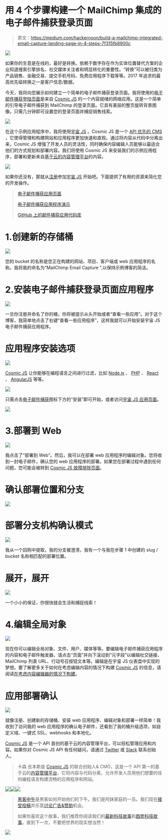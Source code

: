 # 用 4 个步骤构建一个 MailChimp 集成的电子邮件捕获登录页面

> 原文：<https://medium.com/hackernoon/build-a-mailchimp-integrated-email-capture-landing-page-in-4-steps-7f315fb8900c>

![](img/0c4b36b791ecbb179ccbc9ebf779a277.png)

如果你的生意是在线的，最好是转换。依赖于数字存在作为实体位置替代方案的企业知道搜索引擎排名、社交媒体关注者和明显转化的重要性。“转换”可以被归类为产品销售、金融交易、提交手机号码、免费应用程序下载等等。2017 年追求的最高优先级转换之一是客户信息/数据。

今天，我将向您展示如何建立一个简单的电子邮件捕获登录页面。我将使用的[电子邮件捕获登陆页面](https://cosmicjs.com/apps/email-capture)是来自 [Cosmic JS](https://cosmicjs.com/) 的一个内容就绪的网络应用。这是一个简单的引导电子邮件捕获到 MailChimp 的登录页面。它具有美丽的整页旋转背景图像。只需几分钟即可设置您的登录页面并捕捉销售线索。

![](img/d80a4a351760a286ae88301ec9079893.png)

在这个示例应用程序中，我将使用[宇宙 JS](https://cosmicjs.com/) 。Cosmic JS 是一个 [API 优先的 CMS](https://cosmicjs.com/) ，它使得管理和构建网站和应用程序更加快速和直观。通过将内容从代码中分离出来，Cosmic JS 增强了开发人员的灵活性，同时确保内容编辑人员能够以最适合他们的方式规划和部署内容。我们将使用 Cosmic JS 来安装我们的示例应用程序，部署和更新来自[基于云的内容管理平台](https://cosmicjs.com/)的内容。

![](img/9fe11d7c38f16e1a7e45efa29f20ea20.png)

如果你还没有，那就从[注册](https://cosmicjs.com/signup)参加[宇宙 JS](https://cosmicjs.com/) 开始吧。下面提供了有用的资源来简化您的开发操作。

> [电子邮件捕获应用页面](https://cosmicjs.com/apps/email-capture)
> 
> [电子邮件捕获应用程序演示](https://cosmicjs.com/apps/email-capture/demo)
> 
> [GitHub 上的邮件捕获应用代码库](https://github.com/cosmicjs/email-capture)

# 1.创建新的存储桶

![](img/9c4638edef878caddf3b4af672d3ff10.png)

您的 bucket 的名称是您正在构建的网站、项目、客户端或 web 应用程序的名称。我将我的命名为“MailChimp Email Capture ”,以保持示例博客的简洁。

# 2.安装电子邮件捕获登录页面应用程序

![](img/858ef1f37dc3adc730e6a30b0ed04983.png)

一旦你注册并命名了你的桶，你将被提示从头开始或者“查看一些应用”。对于这个博客，我简单地点击了右键“查看一些应用程序”，这样我就可以开始安装宇宙 JS 电子邮件捕获应用程序。

# 应用程序安装选项

![](img/a4b4ac5acf3fbe236a596cc691b2ca93.png)

[Cosmic JS](https://cosmicjs.com/) 让你能够在编程语言之间进行过滤，比如 [Node.js](https://cosmicjs.com/apps) 、 [PHP](https://cosmicjs.com/apps) 、 [React](https://cosmicjs.com/apps) 、 [AngularJS](https://cosmicjs.com/apps) 等等。

![](img/7de8bed0efcc1fe33293caa56d52ada9.png)

只需点击[电子邮件捕获](https://cosmicjs.com/apps/email-capture)图标下方的“安装”即可开始，或者访问[宇宙 JS 应用页面](https://cosmicjs.com/apps)。

![](img/5316c6284df1c0abbd6b358fe084de87.png)

# 3.部署到 Web

![](img/4d01e84a5a02362b575bf3a1e5437ab4.png)

我点击了“部署到 Web”。然后，我可以在部署 web 应用程序时编辑对象。您将收到一封电子邮件，确认您的 web 应用程序的部署。如果您在部署过程中遇到任何问题，您可能会被转到 [Cosmic JS 故障排除页面](https://cosmicjs.com/troubleshooting)。

# 确认部署位置和分支

![](img/701082c74291d09a306d676c04288b2a.png)

# 部署分支机构确认模式

![](img/e77ebe7d620999ace2ba04267c1f2b53.png)

我从一个回购中提取，我的分支被澄清，我有一个与我在步骤 1 中创建的 slug / bucket 名称相匹配的部署位置。

# 展开，展开

![](img/6f4c58f529041e58dd0b6b7bae40b909.png)

一个小小的保证，你很快就会生活和捕捉线索！

# 4.编辑全局对象

![](img/895ecec7e481200e460ad5cb8bbc1446.png)

现在你可以编辑全局对象、文件、用户、媒体等等。要编辑电子邮件捕获应用程序的内容和电子邮件触发器，请点击“页面”并向下滚动到“元字段”以编辑社交链接、MailChimp 列表 URL、行动号召按钮文本等。编辑是在宇宙 JS 仪表盘中实现的梦想。要了解更多关于如何在考虑编辑内容的情况下构建 [Cosmic JS](https://cosmicjs.com/) 的信息，请阅读[在考虑内容编辑器的情况下构建](https://cosmicjs.com/blog/building-with-the-content-editor-in-mind)。

# 应用部署确认

![](img/2f527da38c3be1ff6d8e0b2fdec3845f.png)

就像注册、创建新的存储桶、安装 web 应用程序、编辑对象和部署一样简单！我收到了访问我的 web 应用程序的确认电子邮件，还看到了我的桶升级选项，如自定义域、一键式 SSL、webhooks 和本地化。

[Cosmic JS](https://cosmicjs.com/) 是一个 API 首创的基于云的内容管理平台，可以轻松管理应用和内容。如果你对 Cosmic JS API 有任何疑问，请通过 [Twitter](https://twitter.com/cosmic_js) 或 [Slack](https://cosmicjs.com/community) 联系创始人。

> 卡森·吉本斯是 [Cosmic JS](https://cosmicjs.com) 的联合创始人& CMO，这是一个 API 第一的基于云的[内容管理平台](https://cosmicjs.com)，它将内容与代码分离，允许开发人员用他们想要的任何编程语言构建流畅的应用程序和网站。

[![](img/50ef4044ecd4e250b5d50f368b775d38.png)](http://bit.ly/HackernoonFB)[![](img/979d9a46439d5aebbdcdca574e21dc81.png)](https://goo.gl/k7XYbx)[![](img/2930ba6bd2c12218fdbbf7e02c8746ff.png)](https://goo.gl/4ofytp)

> [黑客中午](http://bit.ly/Hackernoon)是黑客如何开始他们的下午。我们是阿妹家庭的一员。我们现在[接受投稿](http://bit.ly/hackernoonsubmission)并乐意[讨论广告&赞助](mailto:partners@amipublications.com)机会。
> 
> 如果你喜欢这个故事，我们推荐你阅读我们的[最新科技故事](http://bit.ly/hackernoonlatestt)和[趋势科技故事](https://hackernoon.com/trending)。直到下一次，不要把世界的现实想当然！

![](img/be0ca55ba73a573dce11effb2ee80d56.png)